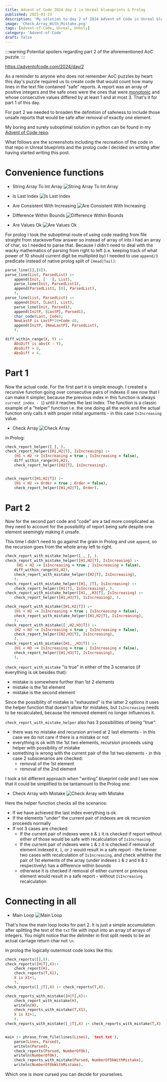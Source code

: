 ```yaml
---
title: Advent of Code 2024 day 2 in Unreal blueaprints & Prolog
published: 2025-01-23
description: 'My solution to day 2 of 2024 Advent of Code in Unreal blueprints'
image: 'Check_Array_With_Mistake.png'
tags: [Advent-of-Code, Unreal, Unholy]
category: 'Advent-of-Code'
draft: false
---
```

:::warning
Potential spoilers regarding part 2 of the aforementioned AoC puzzle.
:::

https://adventofcode.com/2024/day/2

As a reminder to anyone who does not remember AoC puzzles by heart: this day's puzzle required us to create code that would count how many lines in the text file contained "safe" reports. A report was an array of positive integers and the safe ones were the ones that were [monotonic](https://en.wikipedia.org/wiki/Monotonic_function) and whose consecutive values differed by at least 1 and at most 3. That's it for part 1 of this day.

For part 2 we needed to broaden the definition of safeness to include those unsafe reports that would be safe after removal of exactly one element.

My boring and surely suboptimal solution in python can be found in my [Advent of Code repo](https://github.com/Vulwsztyn/advent-of-code/blob/main/2024/day02/main.py).

What follows are the screenshots including the recreation of the code in that repo in Unreal blueprints and the prolog code I decided on writing after having started writing this post.

# Convenience functions
- String Array To Int Array
![String Array To Int Array](String_Array_To_Int_Array.png "String Array To Int Array")

- Is Last Index
![Is Last Index](Is_Last_Index.png "Is Last Index")

- Are Consistent With Increasing
![Are Consistent With Increasing](Are_Consistent_With_Increasing.png "Are Consistent With Increasing")

- Difference Within Bounds
![Difference Within Bounds](Difference_Within_Bounds.png "Difference Within Bounds")

- Are Values Ok
![Are Values Ok](Are_Values_Ok.png "Are Values Ok")

For prolog I took the suboptimal route of using code reading from file straight from stackoverflow answer so instead of array of ints I had an array of char, so I needed to parse that. Because I didn't need to deal with the wacky mathematics of parsing from right to left (i.e. keeping track of what power of 10 should current digit be multiplied by) I needed to use `append/3` predicate instead of native prolog split of `[Head|Tail]`:
```prolog
parse_line([],[0]).
parse_line(List, ParsedList) :- 
    append(Init, [' '], List),
    parse_line(Init, ParsedList1),
    append(ParsedList1, [0], ParsedList),
    !.
parse_line(List, ParsedList) :- 
    append(Init, [Last], List),
    parse_line(Init, Parsed1),
    append(InitP, [LastP], Parsed1),
    char_code(Last, Code),
    NewLastP is LastP*10+Code-48,
    append(InitP, [NewLastP], ParsedList), 
    !.

diff_within_range(X, Y) :-
    AbsDiff is abs(X - Y),  
    AbsDiff > 0,            
    AbsDiff < 4. 
```

# Part 1

Now the actual code. For the first part it is simple enough. I created a recursive function going over consecutive pairs of indexes (I see now that I can make it simpler, because the previous index in this function is always `current index - 1`) until it reaches the last index. The function is a classic example of a "helper" function i.e. the one doing all the work and the actual function only calls it with proper initial arguments - in this case `IsIncreasing` value.

- Check Array
![Check Array](Check_Array.png "Check Array")

in Prolog:
```prolog
check_report_helper([_],_).
check_report_helper([H1,H2|T], IsIncreasing) :- 
    (H1 < H2 -> IsIncreasing = true ; IsIncreasing = false), 
    diff_within_range(H1,H2), 
    check_report_helper([H2|T], IsIncreasing).


check_report([H1,H2|T]) :- 
    (H1 < H2 -> Order = true ; Order = false), 
    check_report_helper([H1,H2|T], Order).
```

# Part 2

Now for the second part code and "code" are a tad more complicated as they need to account for the possibility of report being safe despite one element seemingly making it unsafe.

This time I didn't need to go against the grain in Prolog and use `append`, so the recursion goes from the whole array left to right.

```prolog
check_report_with_mistake_helper([_,_],_).
check_report_with_mistake_helper([H1,H2|T], IsIncreasing) :-
     (H1 < H2 -> IsIncreasing = true ; IsIncreasing = false), 
    diff_within_range(H1,H2), 
    check_report_with_mistake_helper([H2|T], IsIncreasing),
    !.
check_report_with_mistake_helper([H1,_|T], IsIncreasing) :-
    check_report_helper([H1|T], IsIncreasing), !.
check_report_with_mistake_helper([H1,_,H3|T], IsIncreasing) :-
    check_report_helper([H1,H3|T], IsIncreasing), !.

check_report_with_mistake([H1,H2|T]) :- 
    (H1 < H2 -> IsIncreasing = true ; IsIncreasing = false), 
    check_report_with_mistake_helper([H1,H2|T], IsIncreasing), 
    !.
check_report_with_mistake([_,H2,H3|T]) :- 
    (H2 < H3 -> IsIncreasing = true ; IsIncreasing = false), 
    check_report_helper([H2,H3|T], IsIncreasing), 
    !.
check_report_with_mistake([H1,_,H3|T]) :- 
    (H1 < H3 -> IsIncreasing = true ; IsIncreasing = false), 
    check_report_helper([H1,H3|T], IsIncreasing), 
    !.
```

`check_report_with_mistake` "is true" in either of the 3 scenarios (if everything is ok besides that):
- mistake is somewhere further than 1st 2 elements
- mistake is the 1st element
- mistake is the second element

Since the possibility of mistake is "exhausted" is the latter 2 options it uses the helper function that doesn't allow for mistakes, but `IsIncreasing` needs to be recalculated, because the removed element no longer influences it.

`check_report_with_mistake_helper` also has 3 possibilities of being "true":
- there was no mistake and recursion arrived at 2 last elements - in this case we do not care if there is a mistake or not
- everything is ok with the 1st two elements, recursion proceeds using helper with possibility of mistake
- something is wrong with the current pair of the 1st two elements - in this case 2 subscenarios are checked: 
    - removal of the 1st element
    - removal of the 2nd element

I took a bit different approach when "writing" blueprint code and I see now that it could be simplified to be tantamount to the Prolog one:

- Check Array with Mistake
![Check Array with Mistake](Check_Array_With_Mistake.png "Check Array with Mistake")

Here the helper function checks all the scenarios:
- If we have achieved the last index everything is ok
- If the elements "under" the current pair of indexes are ok recursion proceeds normally
- If not 3 cases are checked:
    - If the current pair of indexes were `0` & `1` it is checked if report without either of those would be safe with recalculation of `IsIncreasing`
    - If the current pair of indexes were `1` & `2` it is checked if removal of element indexed `0`, `1`, or `2` would result in a safe report - the former two cases with recalculation of `IsIncreasing`, and check whether the pair of 1st elements of the array (under indexes `1` & `2` and `0` & `2` respectively) has a difference within bounds
    - otherwise it is checked if removal of either current or previous element would result in a safe report - without `IsIncreasing` recalculation
        
# Connecting in all

- Main Loop
![Main Loop](Main_Loop.png "Main Loop")

That's how the main loop looks for part 2. It is just a simple accumulation after splitting the text of the `txt` file with input into an array of arrays of integers. You might notice that the delimiter in first split needs to be an actual carriage return char not `\n`.

In prolog the logically outermost code looks like this:
```prolog
check_reports([],0).
check_reports([H|T],X):-
    check_report(H),
    check_reports(T,X1),
    X is X1+1,
    !.
check_reports([_|T],X) :- check_reports(T,X).

check_reports_with_mistake([H|T],X):-
    check_report_with_mistake(H),
    writeln(H),
    check_reports_with_mistake(T,X1),
    X is X1+1,
    !.
check_reports_with_mistake([_|T],X) :- check_reports_with_mistake(T,X).


main :- phrase_from_file(lines(Lines), 'test.txt'), 
    parse(Lines, Parsed),
    writeln(Parsed),
    check_reports(Parsed, NumberOfOk),
    writeln(NumberOfOk),
    check_reports_with_mistake(Parsed, NumberOfOkWithMistake),
    writeln(NumberOfOkWithMistake).
```

Which one is more cursed you can decide for yourselves.
